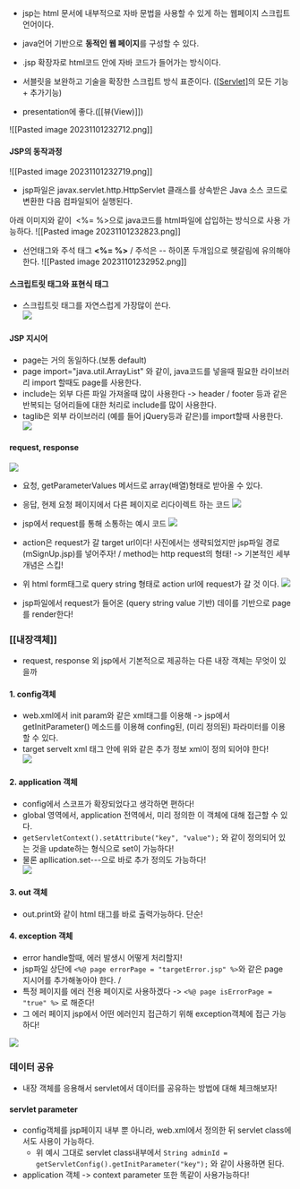- jsp는 html 문서에 내부적으로 자바 문법을 사용할 수 있게 하는 웹페이지 스크립트 언어이다.
- java언어 기반으로 **동적인 웹 페이지**를 구성할 수 있다.

- .jsp 확장자로 html코드 안에 자바 코드가 들어가는 방식이다.
- 서블릿을 보완하고 기술을 확장한 스크립트 방식 표준이다. ([[Servlet]](서블릿)의 모든 기능 + 추가기능)
- presentation에 좋다.([[뷰(View)]])

![[Pasted image 20231101232712.png]]

####  JSP의 동작과정
![[Pasted image 20231101232719.png]]
- jsp파일은 javax.servlet.http.HttpServlet 클래스를 상속받은 Java 소스 코드로 변환한 다음 컴파일되어 실행된다.

아래 이미지와 같이  <%= %>으로 java코드를 html파일에 삽입하는 방식으로 사용 가능하다.
![[Pasted image 20231101232823.png]]

- 선언태그와 주석 태그 **<%= %>** / 주석은 -- 하이폰 두개임으로 헷갈림에 유의해야 한다.
![[Pasted image 20231101232952.png]]


#### 스크립트릿 태그와 표현식 태그
- 스크립트릿 태그를 자연스럽게 가장많이 쓴다.  
![](https://velog.velcdn.com/images%2Fqlgks1%2Fpost%2F1b97d7b0-8677-4fa0-91be-3541fd07b7c6%2Fimage.png)

#### JSP 지시어
- page는 거의 동일하다.(보통 default)
- page import="java.util.ArrayList" 와 같이, java코드를 넣을때 필요한 라이브러리 import 할때도 page를 사용한다.
- include는 외부 다른 파일 가져올때 많이 사용한다 -> header / footer 등과 같은 반복되는 덩어리들에 대한 처리로 include를 많이 사용한다.
- taglib은 외부 라이브러리 (예를 들어 jQuery등과 같은)를 import할때 사용한다.
![](https://velog.velcdn.com/images%2Fqlgks1%2Fpost%2Fc24e16a8-54ae-48da-8ab4-559b673556a0%2Fimage.png)

#### request, response
![](https://velog.velcdn.com/images%2Fqlgks1%2Fpost%2F27818b7f-027a-450b-87ac-ee308805a9aa%2Fimage.png)
- 요청, getParameterValues 메서드로 array(배열)형태로 받아올 수 있다.

- 응답, 현제 요청 페이지에서 다른 페이지로 리다이렉트 하는 코드
![](https://velog.velcdn.com/images%2Fqlgks1%2Fpost%2Feebd26cc-e68c-4e6c-b397-68c08cf290c5%2Fimage.png)


- jsp에서 request를 통해 소통하는 예시 코드
![](https://velog.velcdn.com/images%2Fqlgks1%2Fpost%2F257e762e-eec0-4acb-bab4-4a4cb18f1bce%2Fimage.png)

- action은 request가 갈 target url이다! 사진에서는 생략되었지만 jsp파일 경로 (mSignUp.jsp)를 넣어주자! / method는 http request의 형태! -> 기본적인 세부 개념은 스킵!
- 위 html form태그로 query string 형태로 action url에 request가 갈 것 이다.
![](https://velog.velcdn.com/images%2Fqlgks1%2Fpost%2Ffb3b7c0c-1aa9-4916-b98c-b51f5ba6622d%2Fimage.png)

- jsp파일에서 request가 들어온 (query string value 기반) 데이를 기반으로 page를 render한다!

### [[내장객체]]

- request, response 외 jsp에서 기본적으로 제공하는 다른 내장 객체는 무엇이 있을까

#### 1. config객체

- web.xml에서 init param와 같은 xml태그를 이용해 -> jsp에서 getInitParameter() 메소드를 이용해 confing된, (미리 정의된) 파라미터를 이용할 수 있다.
- target servelt xml 태그 안에 위와 같은 추가 정보 xml이 정의 되어야 한다!  
    ![](https://velog.velcdn.com/images%2Fqlgks1%2Fpost%2Fc57b4fbd-786f-4140-a1ba-ba5c4ed89b59%2Fimage.png)

#### 2. application 객체

- config에서 스코프가 확장되었다고 생각하면 편하다!
- global 영역에서, application 전역에서, 미리 정의한 이 객체에 대해 접근할 수 있다.
- `getServletContext().setAttribute("key", "value");` 와 같이 정의되어 있는 것을 update하는 형식으로 set이 가능하다!
- 물론 apllication.set---으로 바로 추가 정의도 가능하다!  
    ![](https://velog.velcdn.com/images%2Fqlgks1%2Fpost%2F71c8c85e-ab86-484d-be28-ffd36ef93021%2Fimage.png)

#### 3. out 객체

- out.print와 같이 html 태그를 바로 출력가능하다. 단순!

#### 4. exception 객체

- error handle할때, 에러 발생시 어떻게 처리할지!
- jsp파일 상단에 `<%@ page errorPage = "targetError.jsp" %>`와 같은 page 지시어를 추가해놓아야 한다. /
- 특정 페이지를 에러 전용 페이지로 사용하겠다 -> `<%@ page isErrorPage = "true" %>` 로 해준다!
- 그 에러 페이지 jsp에서 어떤 에러인지 접근하기 위해 exception객체에 접근 가능하다!

![](https://velog.velcdn.com/images%2Fqlgks1%2Fpost%2F0abb4ce5-45bc-46ac-851c-39bdbb494f5c%2Fimage.png)

### 데이터 공유

- 내장 객체를 응용해서 servlet에서 데이터를 공유하는 방법에 대해 체크해보자!

#### servlet parameter

- config객체를 jsp페이지 내부 뿐 아니라, web.xml에서 정의한 뒤 servlet class에서도 사용이 가능하다.
    - 위 예시 그대로 servlet class내부에서 `String adminId = getServletConfig().getInitParameter("key");` 와 같이 사용하면 된다.
- application 객체 -> context parameter 또한 똑같이 사용가능하다!